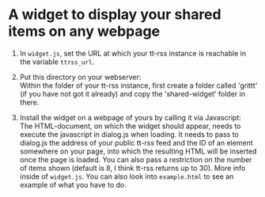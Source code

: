 # A widget to display your shared items on any webpage

1. In `widget.js`, set the URL at which your tt-rss instance is reachable in the variable `ttrss_url`.

2. Put this directory on your webserver:<br/>
   Within the folder of your tt-rss instance, first create a folder called 'grittt' (if you have not got it already) and copy the 'shared-widget' folder in there.

3. Install the widget on a webpage of yours by calling it via Javascript:<br/>
   The HTML-document, on which the widget should appear, needs to execute the javascript in dialog.js when loading. It needs to pass to dialog.js the address of your public tt-rss feed and the ID of an element somewhere on your page, into which the resulting HTML will be inserted once the page is loaded. You can also pass a restriction on the number of items shown (default is 8, I think tt-rss returns up to 30). More info inside of `widget.js`.
   You can also look into `example.html` to see an example of what you have to do.


